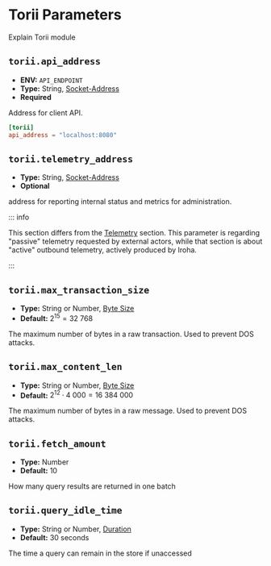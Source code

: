 # Torii Parameters

Explain Torii module

## `torii.api_address`

- **ENV:** `API_ENDPOINT`
- **Type:** String, [Socket-Address](glossary#type-socket-address)
- **Required**

Address for client API.

```toml
[torii]
api_address = "localhost:8080"
```

## `torii.telemetry_address`

- **Type:** String, [Socket-Address](glossary#type-socket-address)
- **Optional**

address for reporting internal status and metrics for administration.

::: info

This section differs from the [Telemetry](telemetry-params) section. This parameter is
regarding "passive" telemetry requested by external actors, while that section is
about "active" outbound telemetry, actively produced by Iroha.

:::

## `torii.max_transaction_size`

- **Type:** String or Number, [Byte Size](glossary#type-byte-size)
- **Default:** $2^{15} = 32\ 768$

The maximum number of bytes in a raw transaction. Used to prevent DOS
attacks.

## `torii.max_content_len`

- **Type:** String or Number, [Byte Size](glossary#type-byte-size)
- **Default:** $2^{12} \cdot 4\ 000 = 16\ 384\ 000$

The maximum number of bytes in a raw message. Used to prevent DOS attacks.

## `torii.fetch_amount`


- **Type:** Number
- **Default:** $10$

How many query results are returned in one batch

## `torii.query_idle_time`

- **Type:** String or Number, [Duration](glossary#type-duration)
- **Default:** 30 seconds

The time a query can remain in the store if unaccessed
